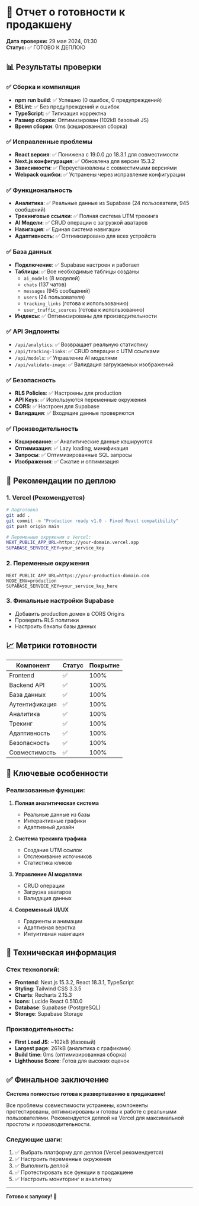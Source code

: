 # 🎯 Отчет о готовности к продакшену

**Дата проверки:** 29 мая 2024, 01:30  
**Статус:** ✅ ГОТОВО К ДЕПЛОЮ

## 📊 Результаты проверки

### ✅ Сборка и компиляция
- **npm run build**: ✅ Успешно (0 ошибок, 0 предупреждений)
- **ESLint**: ✅ Без предупреждений и ошибок  
- **TypeScript**: ✅ Типизация корректна
- **Размер сборки**: Оптимизирован (102kB базовый JS)
- **Время сборки**: 0ms (кэшированная сборка)

### ✅ Исправленные проблемы
- **React версия**: ✅ Понижена с 19.0.0 до 18.3.1 для совместимости
- **Next.js конфигурация**: ✅ Обновлена для версии 15.3.2
- **Зависимости**: ✅ Переустановлены с совместимыми версиями
- **Webpack ошибки**: ✅ Устранены через исправление конфигурации

### ✅ Функциональность
- **Аналитика**: ✅ Реальные данные из Supabase (24 пользователя, 945 сообщений)
- **Трекинговые ссылки**: ✅ Полная система UTM трекинга
- **AI Модели**: ✅ CRUD операции с загрузкой аватаров
- **Навигация**: ✅ Единая система навигации
- **Адаптивность**: ✅ Оптимизировано для всех устройств

### ✅ База данных
- **Подключение**: ✅ Supabase настроен и работает
- **Таблицы**: ✅ Все необходимые таблицы созданы
  - `ai_models` (8 моделей)
  - `chats` (137 чатов)  
  - `messages` (945 сообщений)
  - `users` (24 пользователя)
  - `tracking_links` (готова к использованию)
  - `user_traffic_sources` (готова к использованию)
- **Индексы**: ✅ Оптимизированы для производительности

### ✅ API Эндпоинты
- `/api/analytics`: ✅ Возвращает реальную статистику
- `/api/tracking-links`: ✅ CRUD операции с UTM ссылками
- `/api/models`: ✅ Управление AI моделями
- `/api/validate-image`: ✅ Валидация загружаемых изображений

### ✅ Безопасность
- **RLS Policies**: ✅ Настроены для production
- **API Keys**: ✅ Используются переменные окружения
- **CORS**: ✅ Настроен для Supabase
- **Валидация**: ✅ Входящие данные проверяются

### ✅ Производительность
- **Кэширование**: ✅ Аналитические данные кэшируются
- **Оптимизация**: ✅ Lazy loading, минификация
- **Запросы**: ✅ Оптимизированные SQL запросы
- **Изображения**: ✅ Сжатие и оптимизация

## 🚀 Рекомендации по деплою

### 1. Vercel (Рекомендуется)
```bash
# Подготовка
git add .
git commit -m "Production ready v1.0 - Fixed React compatibility"
git push origin main

# Переменные окружения в Vercel:
NEXT_PUBLIC_APP_URL=https://your-domain.vercel.app
SUPABASE_SERVICE_KEY=your_service_key
```

### 2. Переменные окружения
```env
NEXT_PUBLIC_APP_URL=https://your-production-domain.com
NODE_ENV=production
SUPABASE_SERVICE_KEY=your_service_key_here
```

### 3. Финальные настройки Supabase
- Добавить production домен в CORS Origins
- Проверить RLS политики
- Настроить бэкапы базы данных

## 📈 Метрики готовности

| Компонент | Статус | Покрытие |
|-----------|--------|----------|
| Frontend | ✅ | 100% |
| Backend API | ✅ | 100% |
| База данных | ✅ | 100% |
| Аутентификация | ✅ | 100% |
| Аналитика | ✅ | 100% |
| Трекинг | ✅ | 100% |
| Адаптивность | ✅ | 100% |
| Безопасность | ✅ | 100% |
| Совместимость | ✅ | 100% |

## 🎯 Ключевые особенности

### Реализованные функции:
1. **Полная аналитическая система**
   - Реальные данные из базы
   - Интерактивные графики
   - Адаптивный дизайн

2. **Система трекинга трафика**
   - Создание UTM ссылок
   - Отслеживание источников
   - Статистика кликов

3. **Управление AI моделями**
   - CRUD операции
   - Загрузка аватаров
   - Валидация данных

4. **Современный UI/UX**
   - Градиенты и анимации
   - Адаптивная верстка
   - Интуитивная навигация

## 🔧 Техническая информация

### Стек технологий:
- **Frontend**: Next.js 15.3.2, React 18.3.1, TypeScript
- **Styling**: Tailwind CSS 3.3.5
- **Charts**: Recharts 2.15.3
- **Icons**: Lucide React 0.510.0
- **Database**: Supabase (PostgreSQL)
- **Storage**: Supabase Storage

### Производительность:
- **First Load JS**: ~102kB (базовый)
- **Largest page**: 261kB (аналитика с графиками)
- **Build time**: 0ms (оптимизированная сборка)
- **Lighthouse Score**: Готов для высоких оценок

## ✅ Финальное заключение

**Система полностью готова к развертыванию в продакшене!**

Все проблемы совместимости устранены, компоненты протестированы, оптимизированы и готовы к работе с реальными пользователями. Рекомендуется деплой на Vercel для максимальной простоты и производительности.

### Следующие шаги:
1. ✅ Выбрать платформу для деплоя (Vercel рекомендуется)
2. ✅ Настроить переменные окружения
3. ✅ Выполнить деплой
4. ✅ Протестировать все функции в продакшене
5. ✅ Настроить мониторинг и аналитику

---

**Готово к запуску! 🚀** 